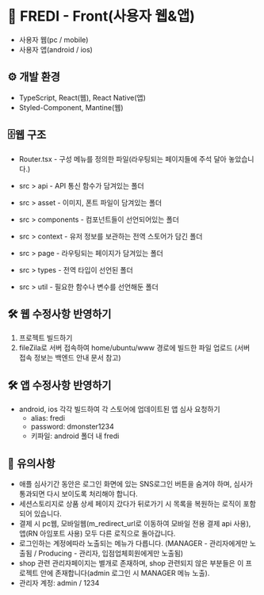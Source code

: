 # 📖 FREDI - Front(사용자 웹&앱)

- 사용자 웹(pc / mobile)
- 사용자 앱(android / ios)

## ⚙️ 개발 환경

- TypeScript, React(웹), React Native(앱)
- Styled-Component, Mantine(웹)

## 🗄웹 구조

- Router.tsx - 구성 메뉴를 정의한 파일(라우팅되는 페이지들에 주석 달아 놓았습니다.)

- src > api - API 통신 함수가 담겨있는 폴더

- src > asset - 이미지, 폰트 파일이 담겨있는 폴더

- src > components - 컴포넌트들이 선언되어있는 폴더

- src > context - 유저 정보를 보관하는 전역 스토어가 담긴 폴더

- src > page - 라우팅되는 페이지가 담겨있는 폴더

- src > types - 전역 타입이 선언된 폴더

- src > util - 필요한 함수나 변수를 선언해둔 폴더

## 🛠️ 웹 수정사항 반영하기

1. 프로젝트 빌드하기
2. fileZila로 서버 접속하여 home/ubuntu/www 경로에 빌드한 파일 업로드 (서버 접속 정보는 백엔드 안내 문서 참고)

## 🛠️ 앱 수정사항 반영하기

- android, ios 각각 빌드하여 각 스토어에 업데이트된 앱 심사 요청하기
  - alias: fredi
  - password: dmonster1234
  - 키파일: android 폴더 내 fredi

## 📝 유의사항

- 애플 심사기간 동안은 로그인 화면에 있는 SNS로그인 버튼을 숨겨야 하며, 심사가 통과되면 다시 보이도록 처리해야 합니다.
- 세션스토리지로 상품 상세 페이지 갔다가 뒤로가기 시 목록을 복원하는 로직이 포함되어 있습니다.
- 결제 시 pc웹, 모바일웹(m_redirect_url로 이동하여 모바일 전용 결제 api 사용), 앱(RN 아임포트 사용) 모두 다른 로직으로 돌아갑니다.
- 로그인하는 계정에따라 노출되는 메뉴가 다릅니다. (MANAGER - 관리자에게만 노출됨 / Producing - 관리자, 입점업체회원에게만 노출됨)
- shop 관련 관리자페이지는 별개로 존재하며, shop 관련되지 않은 부분들은 이 프로젝트 안에 존재합니다(admin 로그인 시 MANAGER 메뉴 노출).
- 관리자 계정: admin / 1234
